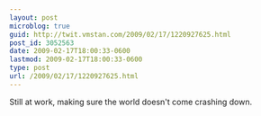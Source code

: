 ```yaml
---
layout: post
microblog: true
guid: http://twit.vmstan.com/2009/02/17/1220927625.html
post_id: 3052563
date: 2009-02-17T18:00:33-0600
lastmod: 2009-02-17T18:00:33-0600
type: post
url: /2009/02/17/1220927625.html
---
```

Still at work, making sure the world doesn't come crashing down.
